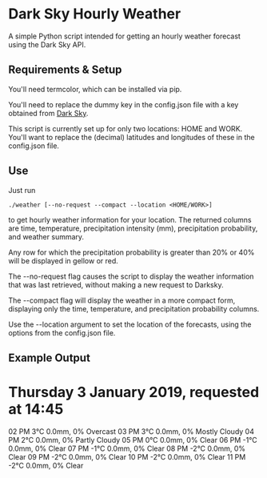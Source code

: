 # Dark Sky Hourly Weather

A simple Python script intended for getting an hourly weather forecast using the Dark Sky API.

## Requirements & Setup

You'll need termcolor, which can be installed via pip.

You'll need to replace the dummy key in the config.json file
with a key obtained from [Dark Sky](https://darksky.net/dev).

This script is currently set up for only two locations: HOME and WORK. You'll want to replace
the (decimal) latitudes and longitudes of these in the config.json file.

## Use

Just run

```console
./weather [--no-request --compact --location <HOME/WORK>]
```

to get hourly weather information for your location. The returned columns are time, temperature,
precipitation intensity (mm), precipitation probability, and weather summary.

Any row for which the precipitation probability is greater than 20% or 40% will be displayed in gellow or red.

The --no-request flag causes the script to display the weather information
that was last retrieved, without making a new request to Darksky.

The --compact flag will display the weather in a more compact form, displaying only the time,
temperature, and precipitation probability columns.

Use the --location argument to set the location of the forecasts, using the options from
the config.json file.

## Example Output

Thursday 3 January 2019, requested at 14:45
=============================================
02 PM	3°C	0.0mm, 0%	Overcast
03 PM	3°C	0.0mm, 0%	Mostly Cloudy
04 PM	2°C	0.0mm, 0%	Partly Cloudy
05 PM	0°C	0.0mm, 0%	Clear
06 PM	-1°C	0.0mm, 0%	Clear
07 PM	-1°C	0.0mm, 0%	Clear
08 PM	-2°C	0.0mm, 0%	Clear
09 PM	-2°C	0.0mm, 0%	Clear
10 PM	-2°C	0.0mm, 0%	Clear
11 PM	-2°C	0.0mm, 0%	Clear
